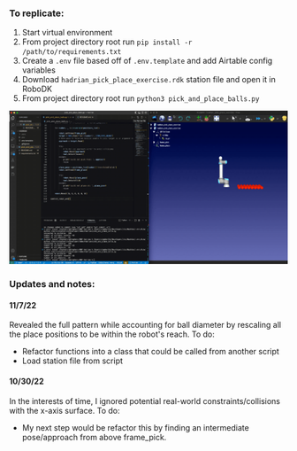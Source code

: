 ### To replicate:
1. Start virtual environment
2. From project directory root run `pip install -r /path/to/requirements.txt`
3. Create a `.env` file based off of `.env.template` and add Airtable config variables
4. Download `hadrian_pick_place_exercise.rdk` station file and open it in RoboDK
5. From project directory root run `python3 pick_and_place_balls.py`

![Pick and place balls](./pick_and_place_balls.gif)

### Updates and notes:
#### 11/7/22
Revealed the full pattern while accounting for ball diameter by rescaling all the place positions to be within the robot's reach.  To do:
* Refactor functions into a class that could be called from another script
* Load station file from script

#### 10/30/22
In the interests of time, I ignored potential real-world constraints/collisions with the x-axis surface.  To do:
* My next step would be refactor this by finding an intermediate pose/approach from above frame_pick.  